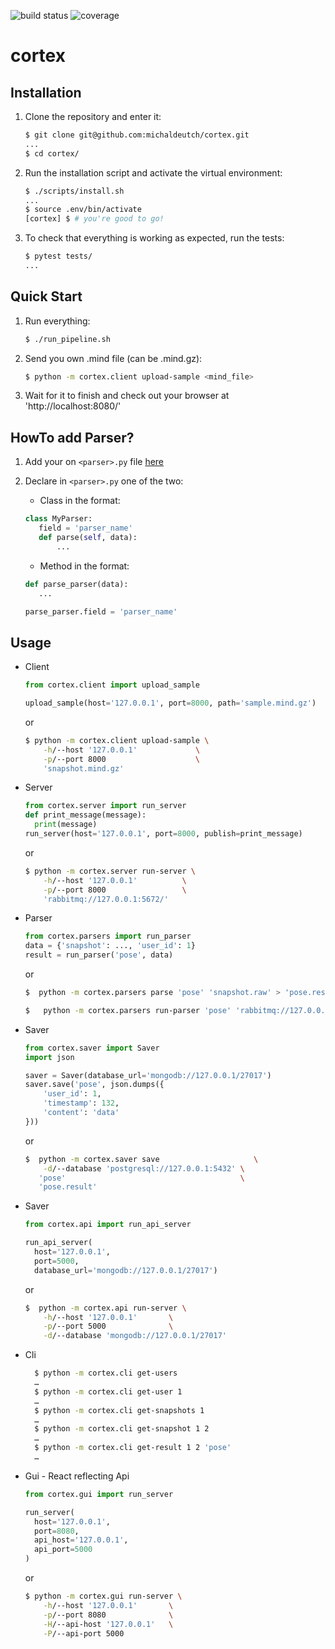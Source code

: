 ![build status](https://api.travis-ci.com/michaldeutch/cortex.svg?branch=master)
![coverage](https://codecov.io/gh/michaldeutch/cortex/branch/master/graph/badge.svg)
# cortex

## Installation

1. Clone the repository and enter it:

    ```sh
    $ git clone git@github.com:michaldeutch/cortex.git
    ...
    $ cd cortex/
    ```

2. Run the installation script and activate the virtual environment:

    ```sh
    $ ./scripts/install.sh
    ...
    $ source .env/bin/activate
    [cortex] $ # you're good to go!
    ```

3. To check that everything is working as expected, run the tests:

    ```sh
    $ pytest tests/
    ...
    ```

## Quick Start

1. Run everything:

    ```sh
    $ ./run_pipeline.sh
    ```
   
2. Send you own .mind file (can be .mind.gz):

    ```sh
    $ python -m cortex.client upload-sample <mind_file>
    ```
  
3. Wait for it to finish and check out your browser at 'http://localhost:8080/'

## HowTo add Parser?

1. Add your on `<parser>.py` file [here](cortex/parsers/parsers)

2. Declare in `<parser>.py` one of the two:
    
    * Class in the format:
    ```python
   class MyParser:
       field = 'parser_name'
       def parse(self, data):
           ...
    ```
      
    * Method in the format:
    
    ```python
   def parse_parser(data):
       ...
   
   parse_parser.field = 'parser_name'
    ```

## Usage

* Client

    ```python
  from cortex.client import upload_sample

  upload_sample(host='127.0.0.1', port=8000, path='sample.mind.gz')

    ```
  
  or
  
  ```sh
  $ python -m cortex.client upload-sample \
      -h/--host '127.0.0.1'             \
      -p/--port 8000                    \
      'snapshot.mind.gz'

  ```
  

* Server

    ```python
  from cortex.server import run_server
  def print_message(message):
      print(message)
  run_server(host='127.0.0.1', port=8000, publish=print_message)
    ```
  
  or
  
  ```sh
  $ python -m cortex.server run-server \
      -h/--host '127.0.0.1'          \
      -p/--port 8000                 \
      'rabbitmq://127.0.0.1:5672/'
  ```
  
* Parser

    ```python
  from cortex.parsers import run_parser
  data = {'snapshot': ..., 'user_id': 1}
  result = run_parser('pose', data)
    ```
  
  or
  
  ```sh
  $  python -m cortex.parsers parse 'pose' 'snapshot.raw' > 'pose.result'
  ```
  
  ```sh
  $   python -m cortex.parsers run-parser 'pose' 'rabbitmq://127.0.0.1:5672/'
  ```
  
* Saver

    ```python
  from cortex.saver import Saver
  import json
  
  saver = Saver(database_url='mongodb://127.0.0.1/27017')
  saver.save('pose', json.dumps({
        'user_id': 1,
        'timestamp': 132,
        'content': 'data'
    }))
    ```
  
  or
  
  ```sh
  $  python -m cortex.saver save                     \
      -d/--database 'postgresql://127.0.0.1:5432' \
     'pose'                                       \
     'pose.result' 
  ``` 
 
* Saver

    ```python
  from cortex.api import run_api_server
  
  run_api_server(
      host='127.0.0.1', 
      port=5000, 
      database_url='mongodb://127.0.0.1/27017')
    ```
  
  or
  
  ```sh
  $  python -m cortex.api run-server \
      -h/--host '127.0.0.1'       \
      -p/--port 5000              \
      -d/--database 'mongodb://127.0.0.1/27017'
  ``` 
  
* Cli
  
  ```sh
    $ python -m cortex.cli get-users
    …
    $ python -m cortex.cli get-user 1
    …
    $ python -m cortex.cli get-snapshots 1
    …
    $ python -m cortex.cli get-snapshot 1 2
    …
    $ python -m cortex.cli get-result 1 2 'pose'
    …

  ``` 
  
* Gui - React reflecting Api
   
    ```python
  from cortex.gui import run_server
  
  run_server(
      host='127.0.0.1', 
      port=8080, 
      api_host='127.0.0.1',
      api_port=5000
  )
    ```
  
  or
  
  ```sh
  $ python -m cortex.gui run-server \
      -h/--host '127.0.0.1'       \
      -p/--port 8080              \
      -H/--api-host '127.0.0.1'   \
      -P/--api-port 5000
  ``` 
  